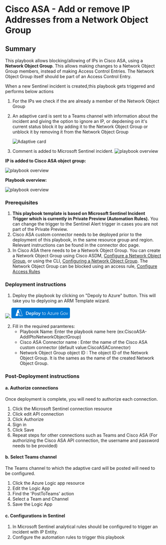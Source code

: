# Cisco ASA - Add or remove IP Addresses from a Network Object Group

## Summary

This playbook allows blocking/allowing of IPs in Cisco ASA, using a **Network Object Group**. This allows making changes to a Network Object Group members, instead of making Access Control Entries. The Network Object Group itself should be part of an Access Control Entry.

When a new Sentinel incident is created,this playbook gets triggered and performs below actions
1. For the IPs we check if the are already a member of the Network Object Group
2. An adaptive card is sent to a Teams channel with information about the incident and giving the option to ignore an IP, or depdening on it's current status block it by adding it to the Network Object Group or unblock it by removing it from the Network Object Group

    ![Adaptive card](./images/AddIPtoNetworkObjectGroup-AdaptiveCard.png)
3. Comment is added to Microsoft Sentinel incident.
    ![playbook overview](./images/AddIPtoNetworkObjectGroup-AzureSentinel-Comments.png)

**IP is added to Cisco ASA object group:**

![playbook overview](./images/AddIPtoNetworkObjectGroup-CiscoASAd.png)

**Playbook overview:**

![playbook overview](./images/AddIPtoNetworkObjectGroup-LogicApp.png)



### Prerequisites
1. **This playbook template is based on Microsoft Sentinel Incident Trigger which is currently in Private Preview (Automation Rules).** You can change the trigger to the Sentinel Alert trigger in cases you are not part of the Private Preview.
2. Cisco ASA custom connector needs to be deployed prior to the deployment of this playbook, in the same resource group and region. Relevant instructions can be found in the connector doc page.
3. In Cisco ASA there needs to be a Network Object Group. You can create a Network Object Group using Cisco ASDM, [Configure a Network Object Group](https://www.cisco.com/c/en/us/td/docs/security/asa/asa96/asdm76/firewall/asdm-76-firewall-config/access-objects.html#ariaid-title6), or using the CLI, [Configuring a Network Object Group](https://www.cisco.com/c/en/us/td/docs/security/asa/asa90/configuration/guide/asa_90_cli_config/acl_objects.html#86292). The Network Object Group can be blocked using an access rule, [Configure Access Rules](https://www.cisco.com/c/en/us/td/docs/security/asa/asa96/asdm76/firewall/asdm-76-firewall-config/access-rules.html#ID-2124-00000152)

### Deployment instructions 
1. Deploy the playbook by clicking on "Depoly to Azure" button. This will take you to deplyoing an ARM Template wizard.

<a href="https://portal.azure.com/#create/Microsoft.Template/uri/https%3A%2F%2Fraw.githubusercontent.com%2FAzure%2FAzure-Sentinel%2Fmaster%2FPlaybooks%2FCiscoASA%2FCiscoASA-AddIPtoNetworkObjectGroup%2Fazuredeploy.json" target="_blank">
    <img src="https://aka.ms/deploytoazurebutton"/>
</a>

<a href="https://portal.azure.us/#create/Microsoft.Template/uri/https%3A%2F%2Fraw.githubusercontent.com%2FAzure%2FAzure-Sentinel%2Fmaster%2FPlaybooks%2FCiscoASA%2FCiscoASA-AddIPtoNetworkObjectGroup%2Fazuredeploy.json" target="_blank">
   <img src="https://raw.githubusercontent.com/Azure/azure-quickstart-templates/master/1-CONTRIBUTION-GUIDE/images/deploytoazuregov.png"/>    
</a>

2. Fill in the required paramteres:
    * Playbook Name: Enter the playbook name here (ex:CiscoASA-AddIPtoNetworkObjectGroup)
    * Cisco ASA Connector name : Enter the name of the Cisco ASA custom connector (default value:CiscoASAConnector)
    * Network Object Group object ID : The object ID of the Network Object Group. It is the sames as the name of the created Network Object Group.

### Post-Deployment instructions 
#### a. Authorize connections
Once deployment is complete, you will need to authorize each connection.
1.	Click the Microsoft Sentinel connection resource
2.	Click edit API connection
3.	Click Authorize
4.	Sign in
5.	Click Save
6.	Repeat steps for other connections such as Teams and Cisco ASA (For authorizing the Cisco ASA API connection, the username and password needs to be provided)

#### b. Select Teams channel
The Teams channel to which the adaptive card will be posted will need to be configured.
1. Click the Azure Logic app resource
2. Edit the Logic App
3. Find the 'PostToTeams' action
4. Select a Team and Channel
5. Save the Logic App

#### c. Configurations in Sentinel
1. In Microsoft Sentinel analytical rules should be configured to trigger an incident with IP Entity.
2. Configure the automation rules to trigger this playbook
